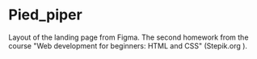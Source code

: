 # Pied_piper

Layout of the landing page from Figma.
The second homework from the course "Web development for beginners: HTML and CSS" (Stepik.org ).
